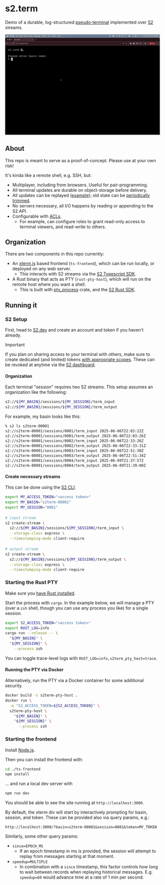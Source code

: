 # s2.term

Demo of a durable, log-structured [pseudo-terminal](https://en.wikipedia.org/wiki/Pseudoterminal) implemented over [S2](https://s2.dev) streams.

![demo](./assets/demo.gif)

## About

This repo is meant to serve as a proof-of-concept. Please use at your own risk!

It's kinda like a remote shell, e.g. SSH, but:
- Multiplayer, including from browsers. Useful for pair-programming.
- All terminal updates are durable on object-storage before delivery.
- All updates can be replayed ([example](https://www.youtube.com/watch?v=huyhEe5CLcU)); old state can be [periodically trimmed](https://s2.dev/docs/stream#retention).
- No servers necessary, all I/O happens by reading or appending to the S2 API.
- Configurable with [ACLs](https://s2.dev/docs/access-control).
  - For example, can configure roles to grant read-only access to terminal viewers, and read-write to others.

## Organization

There are two components in this repo currently:
- An [xterm.js](https://xtermjs.org/) based frontend (`ts-frontend`), which can be run locally, or deployed on any web server.
  - This interacts with S2 streams via the [S2 Typescript SDK](https://github.com/s2-streamstore/s2-sdk-typescript).
- A Rust binary that acts as PTY (`rust-pty-host`), which will run on the remote host where you want a shell.
  - This is built with [pty_process](https://docs.rs/pty-process/latest/pty_process/) crate, and the [S2 Rust SDK](https://github.com/s2-streamstore/s2-sdk-rust).

## Running it 

### S2 Setup 

First, head to [S2.dev](https://s2.dev/) and create an account and token if you haven't already.

> [!IMPORTANT]
> If you plan on sharing access to your terminal with others, make sure to create dedicated (and limited) tokens [with appropriate scopes](https://s2.dev/docs/access-control). These can be revoked at anytime via the [S2 dashboard](https://s2.dev/dashboard).

#### Organization 

Each terminal "session" requires two S2 streams. This setup assumes an organization like the following:

```bash
s2://${MY_BASIN}/sessions/${MY_SESSION}/term_input
s2://${MY_BASIN}/sessions/${MY_SESSION}/term_output
```

For example, my basin looks like this:
```console
% s2 ls s2term-00001
s2://s2term-00001/sessions/0001/term_input 2025-06-06T22:03:22Z
s2://s2term-00001/sessions/0001/term_output 2025-06-06T22:03:26Z
s2://s2term-00001/sessions/0002/term_input 2025-06-06T22:33:26Z
s2://s2term-00001/sessions/0002/term_output 2025-06-06T22:33:31Z
s2://s2term-00001/sessions/0003/term_input 2025-06-06T22:51:30Z
s2://s2term-00001/sessions/0003/term_output 2025-06-06T22:51:34Z
s2://s2term-00001/sessions/0004/term_input 2025-06-09T21:37:57Z
s2://s2term-00001/sessions/0004/term_output 2025-06-09T21:39:00Z
```

#### Create necessary streams

This can be done using the [S2 CLI](https://s2.dev/docs/quickstart).

```bash
export MY_ACCESS_TOKEN="<access token>"
export MY_BASIN="s2term-00001"
export MY_SESSION="0001"

# input stream
s2 create-stream \
  s2://${MY_BASIN}/sessions/${MY_SESSION}/term_input \
  --storage-class express \
  --timestamping-mode client-require

# output stream
s2 create-stream \
  s2://${MY_BASIN}/sessions/${MY_SESSION}/term_output \
  --storage-class express \
  --timestamping-mode client-require
```

### Starting the Rust PTY

Make sure you [have Rust installed](https://rustup.rs/).

Start the process with `cargo`. In the example below, we will manage a PTY (over a `zsh` shell, though you can use any process you like) for a single session.
```bash
export S2_ACCESS_TOKEN="<access token>"
export RUST_LOG=info
cargo run --release -- \
  "${MY_BASIN}" \
  "${MY_SESSION}" \
    --process zsh 
```

You can toggle trace-level logs with `RUST_LOG=info,s2term_pty_host=trace`.

#### Running the PTY via Docker 

Alternatively, run the PTY via a Docker container for some additional security.

```bash
docker build -t s2term-pty-host .
docker run \
  -e "S2_ACCESS_TOKEN=${S2_ACCESS_TOKEN}" \
  s2term-pty-host \
    "${MY_BASIN}" \
    "${MY_SESSION}" \
      --process zsh 
```

### Starting the frontend

Install [Node.js](https://nodejs.org/en/download).

Then you can install the frontend with:
```bash
cd ./ts-frontend
npm install
```

... and run a local dev server with
```bash
npm run dev
```

You should be able to see the site running at `http://localhost:3000`.

By default, the xterm div will start by interactively prompting for basin, session, and token. These can be provided also via query params, e.g.:

```
http://localhost:3000/?basin=s2term-00001&session=0001&token=MY_TOKEN
```

Similarly, some other query params:
- `since=EPOCH_MS`
  - If an epoch timestamp in ms is provided, the session will attempt to replay from messages starting at that moment.
- `speedup=MULTIPLE`
  - In combination with a `since` timestamp, this factor controls how long to wait between records when replaying historical messages. E.g. `speedup=60` would advance time at a rate of 1 min per second.